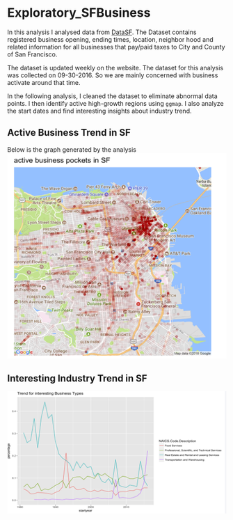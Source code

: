 # Exploratory_SFBusiness
In this analysis I analysed data from [DataSF](https://data.sfgov.org/Economy-and-Community/Registered-Business-Locations-San-Francisco/g8m3-pdis). The Dataset contains registered business opening, ending times, location, neighbor hood and related information for all businesses that pay/paid taxes to City and County of San Francisco.

The dataset is updated weekly on the website. The dataset for this analysis was collected on 09-30-2016. So we are mainly concerned with business activate around that time.

In the following analysis, I cleaned the dataset to eliminate abnormal data points. I then identify active high-growth regions using `ggmap`. I also analyze the start dates and find interesting insights about industry trend.

## Active Business Trend in SF
Below is the graph generated by the analysis
![alt text](https://github.com/sophiarora/Exploratory_SFBusiness/blob/master/active_business.png)

## Interesting Industry Trend in SF
![alt text](https://github.com/sophiarora/Exploratory_SFBusiness/blob/master/industry_trend.png)

